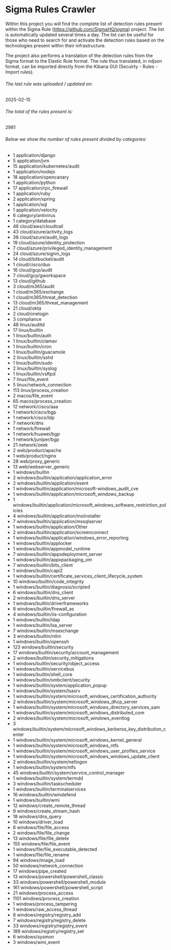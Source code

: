 # Sigma Rules Crawler
Within this project you will find the complete list of detection rules present within the Sigma Rule (https://github.com/SigmaHQ/sigma) project. The list is automatically updated several times a day.
The list can be useful for those who need to search for and activate the detection rules based on the technologies present within their infrastructure.

The project also performs a translation of the detection rules from the Sigma format to the Elastic Rule format. The rule thus translated, in ndjson format, can be imported directly from the Kibana GUI (Secuirty - Rules - Import rules).


###### The last rule was uploaded / updated on:
2025-02-15
###### The total of the rules present is:
2981
###### Below we show the number of rules present divided by categories:
- 1 application/django
- 5 application/jvm
- 15 application/kubernetes/audit
- 1 application/nodejs
- 18 application/opencanary
- 1 application/python
- 17 application/rpc_firewall
- 1 application/ruby
- 2 application/spring
- 1 application/sql
- 1 application/velocity
- 6 category/antivirus
- 1 category/database
- 46 cloud/aws/cloudtrail
- 43 cloud/azure/activity_logs
- 38 cloud/azure/audit_logs
- 19 cloud/azure/identity_protection
- 7 cloud/azure/privileged_identity_management
- 24 cloud/azure/signin_logs
- 14 cloud/bitbucket/audit
- 1 cloud/cisco/duo
- 16 cloud/gcp/audit
- 7 cloud/gcp/gworkspace
- 13 cloud/github
- 3 cloud/m365/audit
- 1 cloud/m365/exchange
- 1 cloud/m365/threat_detection
- 13 cloud/m365/threat_management
- 21 cloud/okta
- 2 cloud/onelogin
- 3 compliance
- 48 linux/auditd
- 17 linux/builtin
- 1 linux/builtin/auth
- 1 linux/builtin/clamav
- 1 linux/builtin/cron
- 1 linux/builtin/guacamole
- 2 linux/builtin/sshd
- 1 linux/builtin/sudo
- 2 linux/builtin/syslog
- 1 linux/builtin/vsftpd
- 7 linux/file_event
- 5 linux/network_connection
- 113 linux/process_creation
- 2 macos/file_event
- 65 macos/process_creation
- 12 network/cisco/aaa
- 1 network/cisco/bgp
- 1 network/cisco/ldp
- 7 network/dns
- 1 network/firewall
- 1 network/huawei/bgp
- 1 network/juniper/bgp
- 21 network/zeek
- 2 web/product/apache
- 1 web/product/nginx
- 28 web/proxy_generic
- 13 web/webserver_generic
- 1 windows/builtin
- 2 windows/builtin/application/application_error
- 2 windows/builtin/application/esent
- 1 windows/builtin/application/microsoft-windows_audit_cve
- 1 windows/builtin/application/microsoft_windows_backup
- 1 windows/builtin/application/microsoft_windows_software_restriction_policies
- 4 windows/builtin/application/msiinstaller
- 7 windows/builtin/application/mssqlserver
- 1 windows/builtin/application/Other
- 2 windows/builtin/application/screenconnect
- 1 windows/builtin/application/windows_error_reporting
- 1 windows/builtin/applocker
- 1 windows/builtin/appmodel_runtime
- 7 windows/builtin/appxdeployment_server
- 1 windows/builtin/appxpackaging_om
- 7 windows/builtin/bits_client
- 1 windows/builtin/capi2
- 1 windows/builtin/certificate_services_client_lifecycle_system
- 10 windows/builtin/code_integrity
- 1 windows/builtin/diagnosis/scripted
- 6 windows/builtin/dns_client
- 2 windows/builtin/dns_server
- 1 windows/builtin/driverframeworks
- 8 windows/builtin/firewall_as
- 4 windows/builtin/iis-configuration
- 1 windows/builtin/ldap
- 1 windows/builtin/lsa_server
- 7 windows/builtin/msexchange
- 3 windows/builtin/ntlm
- 1 windows/builtin/openssh
- 123 windows/builtin/security
- 17 windows/builtin/security/account_management
- 2 windows/builtin/security_mitigations
- 1 windows/builtin/security/object_access
- 1 windows/builtin/servicebus
- 1 windows/builtin/shell_core
- 1 windows/builtin/smbclient/security
- 1 windows/builtin/system/application_popup
- 1 windows/builtin/system/lsasrv
- 1 windows/builtin/system/microsoft_windows_certification_authority
- 2 windows/builtin/system/microsoft_windows_dhcp_server
- 1 windows/builtin/system/microsoft_windows_directory_services_sam
- 1 windows/builtin/system/microsoft_windows_distributed_com
- 2 windows/builtin/system/microsoft_windows_eventlog
- 3 windows/builtin/system/microsoft_windows_kerberos_key_distribution_center
- 1 windows/builtin/system/microsoft_windows_kernel_general
- 1 windows/builtin/system/microsoft_windows_ntfs
- 1 windows/builtin/system/microsoft_windows_user_profiles_service
- 1 windows/builtin/system/microsoft_windows_windows_update_client
- 2 windows/builtin/system/netlogon
- 1 windows/builtin/system/ntfs
- 45 windows/builtin/system/service_control_manager
- 1 windows/builtin/system/termdd
- 3 windows/builtin/taskscheduler
- 1 windows/builtin/terminalservices
- 16 windows/builtin/windefend
- 1 windows/builtin/wmi
- 12 windows/create_remote_thread
- 9 windows/create_stream_hash
- 18 windows/dns_query
- 10 windows/driver_load
- 6 windows/file/file_access
- 2 windows/file/file_change
- 13 windows/file/file_delete
- 155 windows/file/file_event
- 1 windows/file/file_executable_detected
- 1 windows/file/file_rename
- 94 windows/image_load
- 50 windows/network_connection
- 17 windows/pipe_created
- 13 windows/powershell/powershell_classic
- 33 windows/powershell/powershell_module
- 161 windows/powershell/powershell_script
- 21 windows/process_access
- 1101 windows/process_creation
- 1 windows/process_tampering
- 1 windows/raw_access_thread
- 8 windows/registry/registry_add
- 7 windows/registry/registry_delete
- 33 windows/registry/registry_event
- 188 windows/registry/registry_set
- 6 windows/sysmon
- 3 windows/wmi_event
